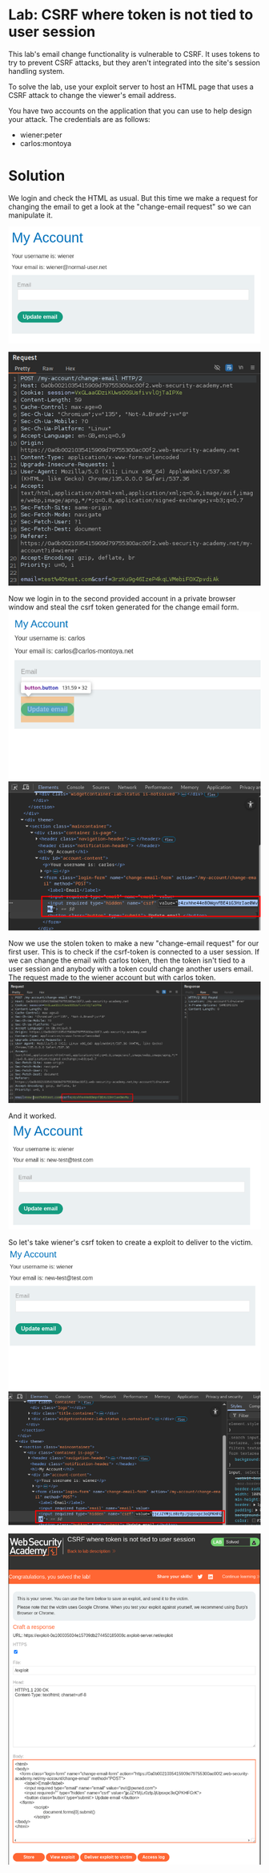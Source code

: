 # Lab: CSRF where token is not tied to user session
This lab's email change functionality is vulnerable to CSRF. It uses tokens to try to prevent CSRF attacks, but they aren't integrated into the site's session handling system.

To solve the lab, use your exploit server to host an HTML page that uses a CSRF attack to change the viewer's email address.

You have two accounts on the application that you can use to help design your attack. The credentials are as follows:

- wiener:peter
- carlos:montoya

# Solution
We login and  check the HTML as usual. But this time we make a request for changing the email to get a look at the "change-email request" so we can manipulate it.  

![](./img/Lab_4_wiener_login.png)


![](./img/Lab_4_Change_email_request.png)


Now we login in to the second provided account in a private browser window and steal the csrf token generated for the change email form.  
![](./img/Lab_4_Carlos_form_token.png)


Now we use the stolen token to make a new "change-email request" for our first user. This is to check if the csrf-token is connected to a user session. If we can change the email with carlos token, then the token isn't tied to a user session and anybody with a token could change another users email.  
The request made to the wiener account but with carlos token.  
![](./img/Lab_4_New_req_stolen_token.png)



And it worked.  
![](./img/Lab_4_Changed_mail_stolen_token.png)


So let's take wiener's csrf token to create a exploit to deliver to the victim.  
![](./img/Lab_4_Wieners_token.png)


![](./img/Lab_4_Solved.png)